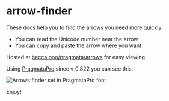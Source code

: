 # arrow-finder

These docs help you to find the arrows you need more quickly:

- You can read the Unicode number near the arrow
- You can copy and paste the arrow where you want

Hosted at [becca.ooo/pragmata/arrows](https://becca.ooo/pragmata/arrows/) for
easy viewing.

Using [PragmataPro](https://www.fsd.it/shop/fonts/pragmatapro/) since v_0.822 you can see this:

<img src="PragmataPro_Arrows_Finder.png" alt="Arrows finder set in PragmataPro font">

Enjoy!
